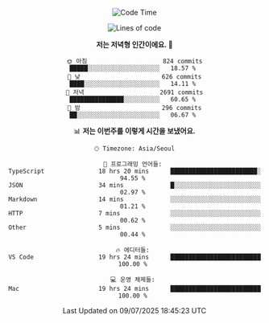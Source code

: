<div align='center'>
 
<!--START_SECTION:waka-->
![Code Time](http://img.shields.io/badge/Code%20Time-4%2C489%20hrs%2046%20mins-blue)

![Lines of code](https://img.shields.io/badge/%EC%A0%80%EB%8A%94%20%EC%97%AC%ED%83%9C%EA%B9%8C%EC%A7%80%20-1.9%20million%20%EC%A4%84%EC%9D%98%20%EC%BD%94%EB%93%9C%EB%A5%BC%20%EC%9E%91%EC%84%B1%ED%96%88%EC%96%B4%EC%9A%94.-blue)

**저는 저녁형 인간이에요. 🦉** 

```text
🌞 아침                     824 commits         █████░░░░░░░░░░░░░░░░░░░░   18.57 % 
🌆 낮　                     626 commits         ████░░░░░░░░░░░░░░░░░░░░░   14.11 % 
🌃 저녁                     2691 commits        ███████████████░░░░░░░░░░   60.65 % 
🌙 밤　                     296 commits         ██░░░░░░░░░░░░░░░░░░░░░░░   06.67 % 
```


📊 **저는 이번주를 이렇게 시간을 보냈어요.** 

```text
🕑︎ Timezone: Asia/Seoul

💬 프로그래밍 언어들: 
TypeScript               18 hrs 20 mins      ████████████████████████░   94.55 % 
JSON                     34 mins             █░░░░░░░░░░░░░░░░░░░░░░░░   02.97 % 
Markdown                 14 mins             ░░░░░░░░░░░░░░░░░░░░░░░░░   01.21 % 
HTTP                     7 mins              ░░░░░░░░░░░░░░░░░░░░░░░░░   00.62 % 
Other                    5 mins              ░░░░░░░░░░░░░░░░░░░░░░░░░   00.44 % 

🔥 에디터들: 
VS Code                  19 hrs 24 mins      █████████████████████████   100.00 % 

💻 운영 체제들: 
Mac                      19 hrs 24 mins      █████████████████████████   100.00 % 
```


 Last Updated on 09/07/2025 18:45:23 UTC
<!--END_SECTION:waka-->
 </div>
<!---
Emewjin/Emewjin is a ✨ special ✨ repository because its `README.md` (this file) appears on your GitHub profile.
You can click the Preview link to take a look at your changes.
--->
